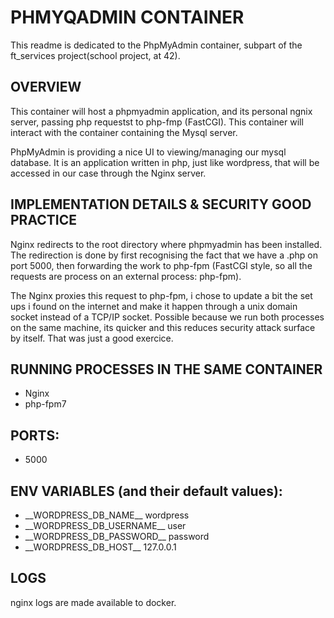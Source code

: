# PHMYQADMIN CONTAINER

This readme is dedicated to the PhpMyAdmin container, subpart of the
ft_services project(school project, at 42).

## OVERVIEW

This container will host a phpmyadmin application, and its personal ngnix
server, passing php requestst to php-fmp (FastCGI).
This container will interact with the container containing the Mysql server.

PhpMyAdmin is providing a nice UI to viewing/managing our mysql database.
It is an application written in php, just like wordpress, that will be accessed
in our case through the Nginx server.

## IMPLEMENTATION DETAILS & SECURITY GOOD PRACTICE

Nginx redirects to the root directory
where phpmyadmin has been installed. The redirection is done by first
recognising the fact that we have a .php on port 5000, then forwarding the work
to php-fpm (FastCGI style, so all the requests are process on an external
process: php-fpm).

The Nginx proxies this request to php-fpm, i chose to update a bit the set ups
i found on the internet and make it happen through a unix domain socket instead
of a TCP/IP socket. Possible because we run both processes on the same machine,
its quicker and this reduces security attack surface by itself. That was just a
good exercice.

## RUNNING PROCESSES IN THE SAME CONTAINER

- Nginx
- php-fpm7

## PORTS:

- 5000

## ENV VARIABLES (and their default values):

- \_\_WORDPRESS_DB_NAME\_\_ wordpress
- \_\_WORDPRESS_DB_USERNAME\_\_ user
- \_\_WORDPRESS_DB_PASSWORD\_\_ password
- \_\_WORDPRESS_DB_HOST\_\_ 127.0.0.1

## LOGS

nginx logs are made available to docker.
